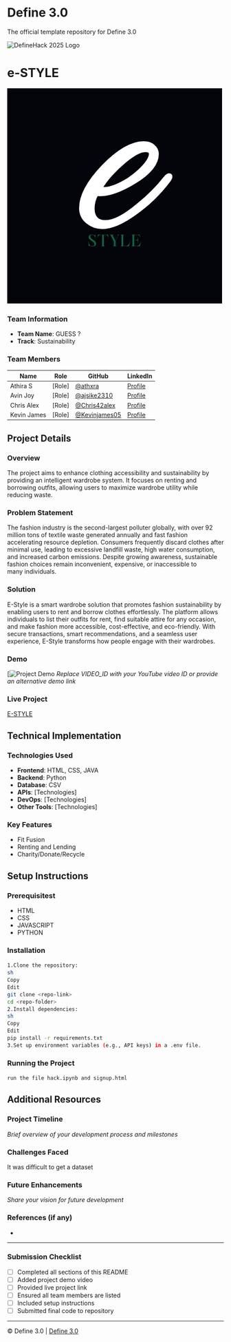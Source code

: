 
# Define 3.0
The official template repository for Define 3.0

![DefineHack 2025 Logo](https://github.com/user-attachments/assets/8173bc16-418e-4912-b500-c6427e4ba4b6)



# e-STYLE
![](https://github.com/ajsike2310/GUESS/blob/main/e.png)

### Team Information
- **Team Name**: GUESS ?
- **Track**: Sustainability

### Team Members
| Name | Role | GitHub | LinkedIn |
|------|------|--------|----------|
| Athira S | [Role] | [@athxra](https://github.com/athxra) | [Profile](https://linkedin.com/in/athira-s-541957290) |
| Avin Joy | [Role] | [@ajsike2310](https://github.com/ajsike2310) | [Profile](https://linkedin.com/in/avin-joy-230237260) |
| Chris  Alex| [Role] | [@Chris42alex](https://github.com/Chris42alex) | [Profile](https://linkedin.com/in/chris-alex-a85a75290) |
| Kevin James| [Role] | [@Kevinjames05](https://github.com/Kevinjames005) | [Profile](https://linkedin.com/in//kevin-james-8b0546318) |

## Project Details

### Overview
The project aims to enhance clothing accessibility and sustainability by providing an intelligent wardrobe system. It focuses on renting and borrowing outfits, allowing users to maximize wardrobe utility while reducing waste.

### Problem Statement
The fashion industry is the second-largest polluter globally, with over 92 million tons of textile waste generated annually and fast fashion accelerating resource depletion. Consumers frequently discard clothes after minimal use, leading to excessive landfill waste, high water consumption, and increased carbon emissions. Despite growing awareness, sustainable fashion choices remain inconvenient, expensive, or inaccessible to many individuals.

### Solution
E-Style is a smart wardrobe solution that promotes fashion sustainability by enabling users to rent and borrow clothes effortlessly. The platform allows individuals to list their outfits for rent, find suitable attire for any occasion, and make fashion more accessible, cost-effective, and eco-friendly. With secure transactions, smart recommendations, and a seamless user experience, E-Style transforms how people engage with their wardrobes.

### Demo
[![Project Demo](https://youtu.be/d4tX5OXCeLc?si=D_flIgwDbsZu4tQ4)
_Replace VIDEO_ID with your YouTube video ID or provide an alternative demo link_

### Live Project
[E-STYLE](http://127.0.0.1:5502/index.html)

## Technical Implementation

### Technologies Used
- **Frontend**: HTML, CSS, JAVA
- **Backend**: Python
- **Database**: CSV
- **APIs**: [Technologies]
- **DevOps**: [Technologies]
- **Other Tools**: [Technologies]

### Key Features
- Fit Fusion
- Renting and Lending
- Charity/Donate/Recycle

## Setup Instructions

### Prerequisitest
- HTML
- CSS
- JAVASCRIPT
- PYTHON

### Installation 
```bash
1.Clone the repository:
sh
Copy
Edit
git clone <repo-link>
cd <repo-folder>
2.Install dependencies:
sh
Copy
Edit
pip install -r requirements.txt
3.Set up environment variables (e.g., API keys) in a .env file.
```

### Running the Project
```bash
run the file hack.ipynb and signup.html
```

## Additional Resources

### Project Timeline
_Brief overview of your development process and milestones_

### Challenges Faced
It was difficult to get a dataset

### Future Enhancements
_Share your vision for future development_

### References (if any)
-

---

### Submission Checklist
- [ ] Completed all sections of this README
- [ ] Added project demo video
- [ ] Provided live project link
- [ ] Ensured all team members are listed
- [ ] Included setup instructions
- [ ] Submitted final code to repository

---

© Define 3.0 | [Define 3.0](https://www.define3.xyz/)
